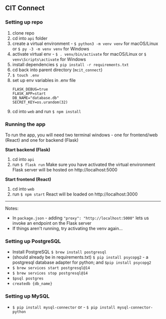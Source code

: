 ## CIT Connect 

### Setting up repo
1. clone repo 
2. cd into `api` folder
3. create a virtual environment - `$ python3 -m venv venv` for macOS/Linux or `$ py -3 -m venv venv` for Windows
4. activate virtual env - `$ . venv/bin/activate` for macOS/Linux or  `$ venv\Scripts\activate` for Windows
5. install dependencies `$ pip install -r requirements.txt`
6. cd back into parent directory (`mcit_connect`)
7. `$ touch .env`
6. set up env variables in .env file
    ```
    FLASK_DEBUG=true
    FLASK_APP=start
    DB_NAME="database.db"
    SECRET_KEY=os.urandom(32)
    ```
7. cd into `web` and run `$ npm install`


### Running the app 
To run the app, you will need two terminal windows - one for frontend/web (React) and one for backend (Flask)

**Start backend (Flask)**
1. cd into `api` 
2. run `$ flask run`
Make sure you have activated the virtual environment
Flask server will be hosted on http://localhost:5000

**Start frontend (React)**
1. cd into `web`
2. run `$ npm start`
React will be loaded on http://localhost:3000

___
Notes:
- In `package.json` - adding `"proxy": "http://localhost:5000"` lets us invoke an endpoint on the Flask server
- If things aren't running, try activating the venv again...

### Setting up PostgreSQL
- Install PostgreSQL `$ brew install postgresql`
- (should already be in requirements.txt) `$ pip install psycopg2` - a postgresql database adapter for python; and `$pip install psycopg2`
- `$ brew services start postgresql@14`
- `$ brew services stop postgresql@14`
- `$psql postgres`
- `createdb {db_name}`


### Setting up MySQL
- `$ pip install mysql-connector`
or - `$ pip install mysql-connector-python`